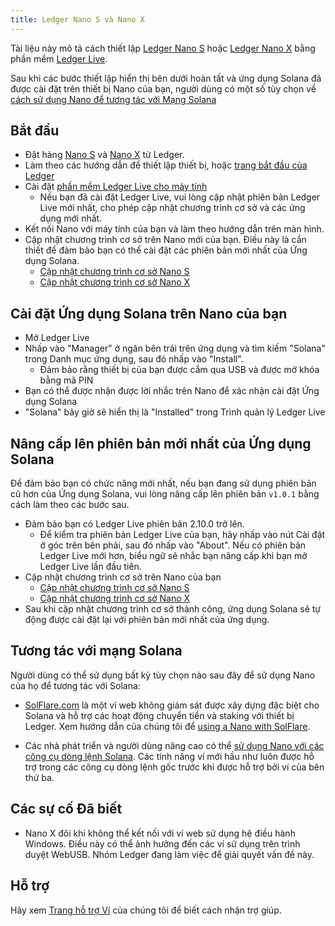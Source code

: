 ```yaml
---
title: Ledger Nano S và Nano X
---
```


Tài liệu này mô tả cách thiết lập [Ledger Nano S](https://shop.ledger.com/products/ledger-nano-s) hoặc [Ledger Nano X](https://shop.ledger.com/pages/ledger-nano-x) bằng phần mềm [Ledger Live](https://www.ledger.com/ledger-live).

Sau khi các bước thiết lập hiển thị bên dưới hoàn tất và ứng dụng Solana đã được cài đặt trên thiết bị Nano của bạn, người dùng có một số tùy chọn về [cách sử dụng Nano để tương tác với Mạng Solana](#interact-with-the-solana-network)

## Bắt đầu

- Đặt hàng [Nano S](https://shop.ledger.com/products/ledger-nano-s) và [Nano X](https://shop.ledger.com/pages/ledger-nano-x) từ Ledger.
- Làm theo các hướng dẫn để thiết lập thiết bị, hoặc [trang bắt đầu của Ledger](https://www.ledger.com/start/)
- Cài đặt [phần mềm Ledger Live cho máy tính](https://www.ledger.com/ledger-live/)
  - Nếu bạn đã cài đặt Ledger Live, vui lòng cập nhật phiên bản Ledger Live mới nhất, cho phép cập nhật chương trình cơ sở và các ứng dụng mới nhất.
- Kết nối Nano với máy tính của bạn và làm theo hướng dẫn trên màn hình.
- Cập nhật chương trình cơ sở trên Nano mới của bạn. Điều này là cần thiết để đảm bảo bạn có thể cài đặt các phiên bản mới nhất của Ứng dụng Solana.
  - [Cập nhật chương trình cơ sở Nano S](https://support.ledger.com/hc/en-us/articles/360002731113-Update-Ledger-Nano-S-firmware)
  - [Cập nhật chương trình cơ sở Nano X](https://support.ledger.com/hc/en-us/articles/360013349800)

## Cài đặt Ứng dụng Solana trên Nano của bạn

- Mở Ledger Live
- Nhấp vào "Manager" ở ngăn bên trái trên ứng dụng và tìm kiếm "Solana" trong Danh mục ứng dụng, sau đó nhấp vào "Install".
  - Đảm bảo rằng thiết bị của bạn được cắm qua USB và được mở khóa bằng mã PIN
- Bạn có thể được nhận được lời nhắc trên Nano để xác nhận cài đặt Ứng dụng Solana
- "Solana" bây giờ sẽ hiển thị là "Installed" trong Trình quản lý Ledger Live

## Nâng cấp lên phiên bản mới nhất của Ứng dụng Solana

Để đảm bảo bạn có chức năng mới nhất, nếu bạn đang sử dụng phiên bản cũ hơn của Ứng dụng Solana, vui lòng nâng cấp lên phiên bản `v1.0.1` bằng cách làm theo các bước sau.

- Đảm bảo bạn có Ledger Live phiên bản 2.10.0 trở lên.
  - Để kiểm tra phiên bản Ledger Live của bạn, hãy nhấp vào nút Cài đặt ở góc trên bên phải, sau đó nhấp vào "About". Nếu có phiên bản Ledger Live mới hơn, biểu ngữ sẽ nhắc bạn nâng cấp khi bạn mở Ledger Live lần đầu tiên.
- Cập nhật chương trình cơ sở trên Nano của bạn
  - [Cập nhật chương trình cơ sở Nano S](https://support.ledger.com/hc/en-us/articles/360002731113-Update-Ledger-Nano-S-firmware)
  - [Cập nhật chương trình cơ sở Nano X](https://support.ledger.com/hc/en-us/articles/360013349800)
- Sau khi cập nhật chương trình cơ sở thành công, ứng dụng Solana sẽ tự động được cài đặt lại với phiên bản mới nhất của ứng dụng.

## Tương tác với mạng Solana

Người dùng có thể sử dụng bất kỳ tùy chọn nào sau đây để sử dụng Nano của họ để tương tác với Solana:

- [SolFlare.com](https://solflare.com/) là một ví web không giám sát được xây dựng đặc biệt cho Solana và hỗ trợ các hoạt động chuyển tiền và staking với thiết bị Ledger. Xem hướng dẫn của chúng tôi để [using a Nano with SolFlare](solflare.md).

- Các nhà phát triển và người dùng nâng cao có thể [sử dụng Nano với các công cụ dòng lệnh Solana](hardware-wallets/ledger.md). Các tính năng ví mới hầu như luôn được hỗ trợ trong các công cụ dòng lệnh gốc trước khi được hỗ trợ bởi ví của bên thứ ba.

## Các sự cố Đã biết

- Nano X đôi khi không thể kết nối với ví web sử dụng hệ điều hành Windows. Điều này có thể ảnh hưởng đến các ví sử dụng trên trình duyệt WebUSB. Nhóm Ledger đang làm việc để giải quyết vấn đề này.

## Hỗ trợ

Hãy xem [Trang hỗ trợ Ví](support.md) của chúng tôi để biết cách nhận trợ giúp.
